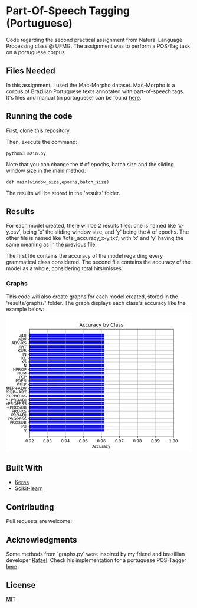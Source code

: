 # Part-Of-Speech Tagging (Portuguese)

Code regarding the second practical assignment from Natural Language Processing class @ UFMG.
The assignment was to perform a POS-Tag task on a portuguese corpus.
## Files Needed

In this assignment, I used the Mac-Morpho dataset. Mac-Morpho is a corpus of Brazilian Portuguese texts annotated with part-of-speech tags. It's files and manual (in portuguese) can be found [here](http://nilc.icmc.usp.br/macmorpho/).


## Running the code
First, clone this repository.

Then, execute the command:

```shell
python3 main.py
```

Note that you can change the # of epochs, batch size and the sliding window size in the main method:
```python3
def main(window_size,epochs,batch_size)
```
The results will be stored in the 'results' folder.

## Results
For each model created, there will be 2 results files: one is named like 'x-y.csv', being 'x' the sliding window size, and
'y' being the # of epochs. The other file is named like 'total_accuracy_x-y.txt',
with 'x' and 'y' having the same meaning as in the previous file.

The first file contains the accuracy of the model regarding every grammatical class considered. The second file contains the accuracy of the model as a whole, considering total hits/misses.

### Graphs
This code will also create graphs for each model created, stored in the 'results/graphs/' folder. The graph displays each class's accuracy like the example below:
![Example Graph](/results/graphs/accuracy_by_class_3-1.png "Example Graph")

## Built With
- [Keras](https://keras.io/)
- [Scikit-learn](https://scikit-learn.org/stable/)

## Contributing
Pull requests are welcome!

## Acknowledgments
Some methods from 'graphs.py' were inspired by my friend and brazillian developer [Rafael](https://rafaatsouza.github.io/). Check his implementation for a portuguese POS-Tagger [here](https://github.com/rafaatsouza/nlp_tp2)

## License
[MIT](https://choosealicense.com/licenses/mit/)
